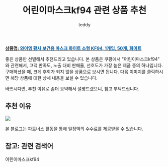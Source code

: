 ﻿---
layout: post
title:  "어린이마스크kf94 관련 상품 추천"
author: teddy
categories: [ 가구/인테리어 ]
tags: [어린이마스크kf94]
image: https://static.coupangcdn.com/image/retail/images/3723324969771596-6ac2f428-f9c1-4cf8-a192-38fe2fb38605.jpg 
description: "쿠팡에서 어린이마스크kf94 관련 상품으로 가장 고객 선호도가 높은 제품 중 하나입니다."
---

<a href="https://link.coupang.com/re/AFFSDP?lptag=AF3256674&pageKey=5359700398&itemId=7904564927&vendorItemId=75193930963&traceid=V0-153-57907e3df35ece28&requestid=20221226225019483235333"><b>상품명: <font color='#01579B'>와이엠 황사 보건용 마스크 화이트 소형 KF94, 1개입, 50개, 화이트</font></b></a>

좋은 상품만 선별해서 추천드리고 있습니다.
본 상품은 쿠팡에서 "어린이마스크kf94" 와 관련해서, 고객 만족도, 노출 대비 판매율, 선호도가 가장 높은 제품 중의 하나입니다.
구매하셨을 때, 크게 후회가 되지 않을 상품으로 보시면 됩니다. 
다음 이미지를 클릭하시면 해당 상품에 대한 상세 내용을 보실 수 있습니다.

바쁘시다면, 추천 이유로 좀더 요약해서 설명드렸으니, 참고 부탁드립니다.

## 추천 이유 

<a href="https://link.coupang.com/re/AFFSDP?lptag=AF3256674&pageKey=5359700398&itemId=7904564927&vendorItemId=75193930963&traceid=V0-153-57907e3df35ece28&requestid=20221226225019483235333"><img src="https://thumbnail10.coupangcdn.com/thumbnails/remote/q89/image/retail/images/2021/04/16/16/2/d475fbdc-fe04-45b1-afef-552f0050cc18.jpg"></a> 

본 블로그는 파트너스 활동을 통해 일정액의 수수료를 제공받을 수 있습니다.

## 참고: 관련 검색어    
어린이마스크kf94